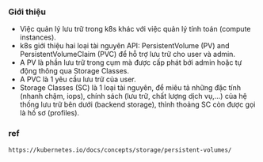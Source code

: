 ### Giới thiệu
- Việc quản lý lưu trữ trong k8s khác với việc quản lý tính toán (compute instances).
- k8s giới thiệu hai loại tài nguyên API: PersistentVolume (PV) and PersistentVolumeClaim (PVC) để hỗ trợ lưu trữ cho user và admin.
- A PV là phần lưu trữ trong cụm mà được cấp phát bới admin hoặc tự động thông qua Storage Classes.
- A PVC là 1 yêu cầu lưu trữ của user.
- Storage Classes (SC) là 1 loại tài nguyên, để miêu tả những đặc tính (nhanh chậm, iops), chính sách (lưu trữ, chất lượng dịch vụ,...) của hệ thống lưu trữ bên dưới (backend storage), thỉnh thoảng SC còn được gọi là hồ sơ (profiles).

### ref
```
https://kubernetes.io/docs/concepts/storage/persistent-volumes/
```


